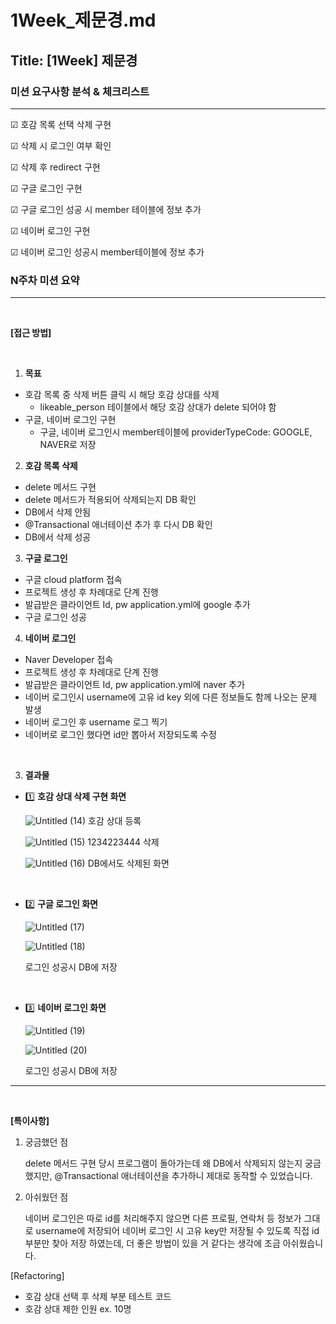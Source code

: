 # 1Week_제문경.md

## Title: [1Week] 제문경

### 미션 요구사항 분석 & 체크리스트

---

☑ 호감 목록 선택 삭제 구현

☑ 삭제 시 로그인 여부 확인

☑ 삭제 후 redirect 구현

☑ 구글 로그인 구현

☑ 구글 로그인  성공 시 member 테이블에 정보 추가

☑  네이버 로그인 구현

☑  네이버 로그인 성공시 member테이블에 정보 추가

### N주차 미션 요약

---
<br>

**[접근 방법]**

<br>

1. **목표**
- 호감 목록 중 삭제 버튼 클릭 시 해당 호감 상대를 삭제
  - likeable_person 테이블에서 해당 호감 상대가 delete 되어야 함
- 구글, 네이버 로그인 구현
  - 구글, 네이버  로그인시  member테이블에  providerTypeCode: GOOGLE, NAVER로 저장

2. **호감 목록 삭제**
- delete 메서드 구현
- delete 메서드가 적용되어 삭제되는지 DB 확인
- DB에서 삭제 안됨
- @Transactional 애너테이션 추가 후 다시 DB 확인
- DB에서 삭제 성공

3. **구글 로그인**
- 구글 cloud platform 접속
- 프로젝트 생성 후 차례대로 단계 진행
- 발급받은 클라이언트 Id, pw application.yml에 google 추가
- 구글 로그인 성공

4. **네이버 로그인**
- Naver Developer 접속
- 프로젝트 생성 후 차례대로 단계 진행
- 발급받은 클라이언트 Id, pw application.yml에 naver 추가
- 네이버 로그인시 username에 고유 id key 외에 다른 정보들도 함께 나오는 문제 발생
- 네이버 로그인 후 username 로그 찍기
- 네이버로 로그인 했다면 id만 뽑아서 저장되도록 수정


<br>

3. **결과물**
- 1️⃣  **호감 상대 삭제 구현 화면**

  ![Untitled (14)](https://user-images.githubusercontent.com/62290451/230005732-d3497892-a956-4f9e-97cc-b64eb3549622.png)
  호감 상대 등록

  ![Untitled (15)](https://user-images.githubusercontent.com/62290451/230005792-8e9c4ac5-a124-47e2-8dc0-f50c7d32b704.png)
  1234223444 삭제

  ![Untitled (16)](https://user-images.githubusercontent.com/62290451/230005827-6320b850-21e1-455f-b3c0-e9bc4655f3db.png)
  DB에서도 삭제된 화면

    <br>


- 2️⃣ **구글 로그인 화면**

  ![Untitled (17)](https://user-images.githubusercontent.com/62290451/230005856-7b5b6358-a4be-4046-90a2-581e816cbbf8.png)

  ![Untitled (18)](https://user-images.githubusercontent.com/62290451/230005883-35cffe71-d57a-4449-b90c-2f1afac40ace.png)

  로그인 성공시 DB에 저장

    <br>


- 3️⃣ **네이버 로그인 화면**

  ![Untitled (19)](https://user-images.githubusercontent.com/62290451/230005910-a77db258-0ed8-4cfe-a868-3953eac611f4.png)

  ![Untitled (20)](https://user-images.githubusercontent.com/62290451/230005937-cf3de5ea-cb62-4506-a20a-0eb15b327ca5.png)

  로그인 성공시 DB에 저장


---
<br>


**[특이사항]**

1. 궁금했던 점

   delete 메서드 구현 당시 프로그램이 돌아가는데 왜 DB에서 삭제되지 않는지 궁금했지만, @Transactional 애너테이션을 추가하니 제대로 동작할 수 있었습니다.


2. 아쉬웠던 점

   네이버 로그인은 따로 id를 처리해주지 않으면 다른 프로필, 연락처 등 정보가 그대로 username에 저장되어 네이버 로그인 시 고유 key만 저장될 수 있도록 직접 id 부분만 찾아 저장 하였는데, 더 좋은 방법이 있을 거  같다는 생각에 조금 아쉬웠습니다.


[Refactoring]

- 호감 상대 선택 후 삭제 부분 테스트 코드
- 호감 상대 제한 인원 ex. 10명